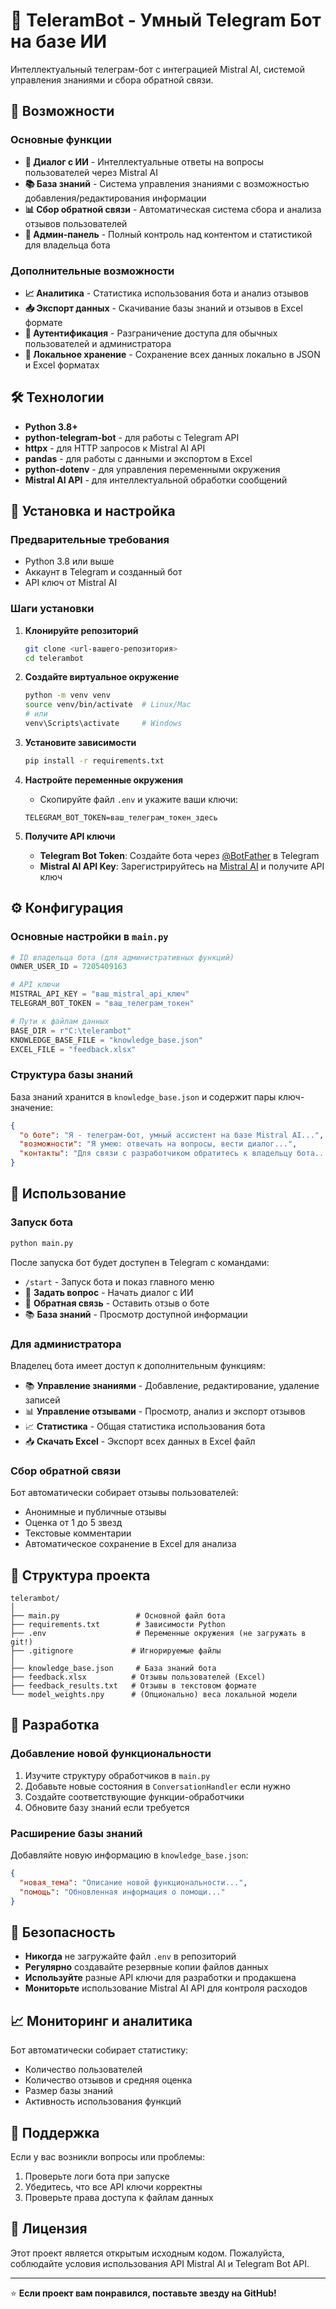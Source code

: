 # 🤖 TeleramBot - Умный Telegram Бот на базе ИИ

Интеллектуальный телеграм-бот с интеграцией Mistral AI, системой управления знаниями и сбора обратной связи.

## 🌟 Возможности

### Основные функции
- **💬 Диалог с ИИ** - Интеллектуальные ответы на вопросы пользователей через Mistral AI
- **📚 База знаний** - Система управления знаниями с возможностью добавления/редактирования информации
- **📊 Сбор обратной связи** - Автоматическая система сбора и анализа отзывов пользователей
- **👑 Админ-панель** - Полный контроль над контентом и статистикой для владельца бота

### Дополнительные возможности
- **📈 Аналитика** - Статистика использования бота и анализ отзывов
- **📥 Экспорт данных** - Скачивание базы знаний и отзывов в Excel формате
- **🔐 Аутентификация** - Разграничение доступа для обычных пользователей и администратора
- **💾 Локальное хранение** - Сохранение всех данных локально в JSON и Excel форматах

## 🛠 Технологии

- **Python 3.8+**
- **python-telegram-bot** - для работы с Telegram API
- **httpx** - для HTTP запросов к Mistral AI API
- **pandas** - для работы с данными и экспортом в Excel
- **python-dotenv** - для управления переменными окружения
- **Mistral AI API** - для интеллектуальной обработки сообщений

## 🚀 Установка и настройка

### Предварительные требования
- Python 3.8 или выше
- Аккаунт в Telegram и созданный бот
- API ключ от Mistral AI

### Шаги установки

1. **Клонируйте репозиторий**
   ```bash
   git clone <url-вашего-репозитория>
   cd telerambot
   ```

2. **Создайте виртуальное окружение**
   ```bash
   python -m venv venv
   source venv/bin/activate  # Linux/Mac
   # или
   venv\Scripts\activate     # Windows
   ```

3. **Установите зависимости**
   ```bash
   pip install -r requirements.txt
   ```

4. **Настройте переменные окружения**
   - Скопируйте файл `.env` и укажите ваши ключи:
   ```env
   TELEGRAM_BOT_TOKEN=ваш_телеграм_токен_здесь
   ```

5. **Получите API ключи**
   - **Telegram Bot Token**: Создайте бота через [@BotFather](https://t.me/botfather) в Telegram
   - **Mistral AI API Key**: Зарегистрируйтесь на [Mistral AI](https://mistral.ai) и получите API ключ

## ⚙️ Конфигурация

### Основные настройки в `main.py`

```python
# ID владельца бота (для административных функций)
OWNER_USER_ID = 7205409163

# API ключи
MISTRAL_API_KEY = "ваш_mistral_api_ключ"
TELEGRAM_BOT_TOKEN = "ваш_телеграм_токен"

# Пути к файлам данных
BASE_DIR = r"C:\telerambot"
KNOWLEDGE_BASE_FILE = "knowledge_base.json"
EXCEL_FILE = "feedback.xlsx"
```

### Структура базы знаний

База знаний хранится в `knowledge_base.json` и содержит пары ключ-значение:

```json
{
  "о боте": "Я - телеграм-бот, умный ассистент на базе Mistral AI...",
  "возможности": "Я умею: отвечать на вопросы, вести диалог...",
  "контакты": "Для связи с разработчиком обратитесь к владельцу бота..."
}
```

## 🎯 Использование

### Запуск бота

```bash
python main.py
```

После запуска бот будет доступен в Telegram с командами:
- `/start` - Запуск бота и показ главного меню
- 💬 **Задать вопрос** - Начать диалог с ИИ
- 📩 **Обратная связь** - Оставить отзыв о боте
- 📚 **База знаний** - Просмотр доступной информации

### Для администратора

Владелец бота имеет доступ к дополнительным функциям:
- 📚 **Управление знаниями** - Добавление, редактирование, удаление записей
- 📊 **Управление отзывами** - Просмотр, анализ и экспорт отзывов
- 📈 **Статистика** - Общая статистика использования бота
- 📥 **Скачать Excel** - Экспорт всех данных в Excel файл

### Сбор обратной связи

Бот автоматически собирает отзывы пользователей:
- Анонимные и публичные отзывы
- Оценка от 1 до 5 звезд
- Текстовые комментарии
- Автоматическое сохранение в Excel для анализа

## 📁 Структура проекта

```
telerambot/
│
├── main.py                 # Основной файл бота
├── requirements.txt        # Зависимости Python
├── .env                    # Переменные окружения (не загружать в git!)
├── .gitignore             # Игнорируемые файлы
│
├── knowledge_base.json     # База знаний бота
├── feedback.xlsx          # Отзывы пользователей (Excel)
├── feedback_results.txt   # Отзывы в текстовом формате
└── model_weights.npy      # (Опционально) веса локальной модели
```

## 🔧 Разработка

### Добавление новой функциональности

1. Изучите структуру обработчиков в `main.py`
2. Добавьте новые состояния в `ConversationHandler` если нужно
3. Создайте соответствующие функции-обработчики
4. Обновите базу знаний если требуется

### Расширение базы знаний

Добавляйте новую информацию в `knowledge_base.json`:

```json
{
  "новая_тема": "Описание новой функциональности...",
  "помощь": "Обновленная информация о помощи..."
}
```

## 🚨 Безопасность

- **Никогда** не загружайте файл `.env` в репозиторий
- **Регулярно** создавайте резервные копии файлов данных
- **Используйте** разные API ключи для разработки и продакшена
- **Мониторьте** использование Mistral AI API для контроля расходов

## 📈 Мониторинг и аналитика

Бот автоматически собирает статистику:
- Количество пользователей
- Количество отзывов и средняя оценка
- Размер базы знаний
- Активность использования функций

## 🤝 Поддержка

Если у вас возникли вопросы или проблемы:
1. Проверьте логи бота при запуске
2. Убедитесь, что все API ключи корректны
3. Проверьте права доступа к файлам данных

## 📄 Лицензия

Этот проект является открытым исходным кодом. Пожалуйста, соблюдайте условия использования API Mistral AI и Telegram Bot API.

---

⭐ **Если проект вам понравился, поставьте звезду на GitHub!**